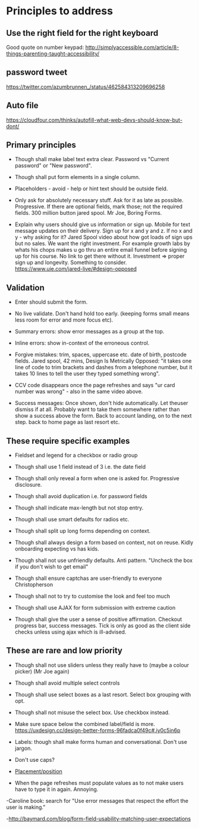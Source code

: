 # Principles to address

## Use the right field for the right keyboard

Good quote on number keypad: http://simplyaccessible.com/article/8-things-parenting-taught-accessibility/

## password tweet

https://twitter.com/azumbrunnen_/status/462584313209696258

## Auto file

https://cloudfour.com/thinks/autofill-what-web-devs-should-know-but-dont/

## Primary principles

- Though shall make label text extra clear. Password vs "Current password" or "New password".

- Though shall put form elements in a single column.

- Placeholders - avoid - help or hint text should be outside field.

- Only ask for absolutely necessary stuff. Ask for it as late as possible. Progressive. If there are optional fields, mark those; not the required fields. 300 million button jared spool. Mr Joe, Boring Forms.

- Explain why users should give us information or sign up. Mobile for text message updates on their delivery. Sign up for x and y and z. If no x and y - why asking for it? Jared Spool video about how got loads of sign ups but no sales. We want the right investment. For example growth labs by whats his chops makes u go thru an entire email funnel before signing up for his course. No link to get there without it. Investment => proper sign up and longevity. Something to consider. https://www.uie.com/jared-live/#design-opposed

## Validation

- Enter should submit the form.

- No live validate. Don't hand hold too early. (keeping forms small means less room for error and more focus etc).

- Summary errors: show error messages as a group at the top.

- Inline errors: show in-context of the erroneous control.

- Forgive mistakes: trim, spaces, uppercase etc. date of birth, postcode fields. Jared spool, 42 mins, Design Is Metrically Opposed: "it takes one line of code to trim brackets and dashes from a telephone number, but it takes 10 lines to tell the user they typed something wrong".

- CCV code disappears once the page refreshes and says "ur card number was wrong" - also in the same video above.

- Success messages: Once shown, don't hide automatically. Let theuser dismiss if at all. Probably want to take them somewhere rather than show a success above the form. Back to account landing, on to the next step. back to home page as last resort etc.

## These require specific examples

- Fieldset and legend for a checkbox or radio group

- Though shall use 1 field instead of 3 i.e. the date field

- Though shall only reveal a form when one is asked for. Progressive disclosure.

- Though shall avoid duplication i.e. for password fields

- Though shall indicate max-length but not stop entry.

- Though shall use smart defaults for radios etc.

- Though shall split up long forms depending on context.

- Though shall always design a form based on context, not on reuse. Kidly onboarding expecting vs has kids.

- Though shall not use unfriendly defaults. Anti pattern. "Uncheck the box if you don't wish to get email"

- Though shall ensure captchas are user-friendly to everyone Christopherson

- Though shall not to try to customise the look and feel too much

- Though shall use AJAX for form submission with extreme caution

- Though shall give the user a sense of positive affirmation. Checkout progress bar, success messages. Tick is only as good as the client side checks unless using ajax which is ill-advised.

## These are rare and low priority

- Though shall not use sliders unless they really have to (maybe a colour picker) (Mr Joe again)

- Though shall avoid multiple select controls

- Though shall use select boxes as a last resort. Select box grouping with opt.

- Though shall not misuse the select box. Use checkbox instead.

- Make sure space below the combined label/field is more. https://uxdesign.cc/design-better-forms-96fadca0f49c#.iy0c5in6p

- Labels: though shall make forms human and conversational. Don't use jargon.

- Don't use caps?

<!-- highligh, a highlight is to show something different from the norm. Optional fields are different from the norm so mark those. Jessica Enders.-->

- [Placement/position](http://adrianroselli.com/2017/01/avoid-messages-under-fields.html)

- When the page refreshes must populate values as to not make users have to type it in again. Annoying.

-Caroline book: search for "Use error messages that respect the effort the user is making."

-http://baymard.com/blog/form-field-usability-matching-user-expectations
